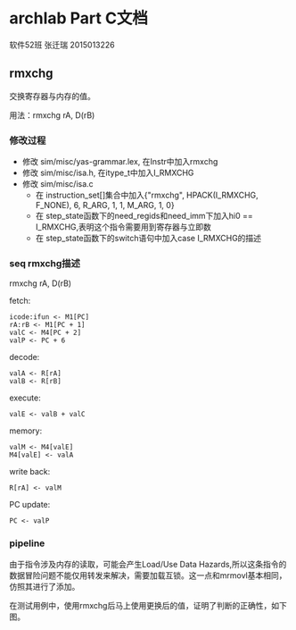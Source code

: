 # archlab Part C文档
软件52班 张迁瑞 2015013226
## rmxchg
交换寄存器与内存的值。

用法：rmxchg rA, D(rB)

### 修改过程
- 修改 sim/misc/yas-grammar.lex, 在Instr中加入rmxchg
- 修改 sim/misc/isa.h,  在itype\_t中加入I\_RMXCHG
- 修改 sim/misc/isa.c
	- 在 instruction_set[]集合中加入{"rmxchg", HPACK(I\_RMXCHG, F\_NONE), 6,  R\_ARG, 1, 1, M\_ARG, 1, 0}
	- 在 step_state函数下的need\_regids和need\_imm下加入hi0 == I\_RMXCHG,表明这个指令需要用到寄存器与立即数
	- 在 step_state函数下的switch语句中加入case I\_RMXCHG的描述

### seq rmxchg描述

rmxchg rA, D(rB)

fetch:

    icode:ifun <- M1[PC]
    rA:rB <- M1[PC + 1]
    valC <- M4[PC + 2] 
    valP <- PC + 6

decode:   

    valA <- R[rA] 
    valB <- R[rB]

 execute:

	valE <- valB + valC
 
 memory:

    valM <- M4[valE]
    M4[valE] <- valA

 write back:

    R[rA] <- valM

 PC update:

    PC <- valP

### pipeline
由于指令涉及内存的读取，可能会产生Load/Use Data Hazards,所以这条指令的数据冒险问题不能仅用转发来解决，需要加载互锁。这一点和mrmovl基本相同，仿照其进行了添加。

在测试用例中，使用rmxchg后马上使用更换后的值，证明了判断的正确性，如下图。